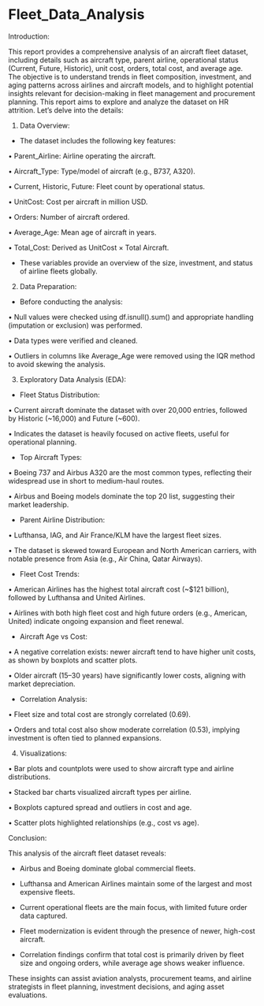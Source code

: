 # Fleet_Data_Analysis

Introduction: 

This report provides a comprehensive analysis of an aircraft fleet dataset, including details such as aircraft type, parent airline, operational status (Current, Future, Historic), unit cost, orders, total cost, and average age. The objective is to understand trends in fleet composition, investment, and aging patterns across airlines and aircraft models, and to highlight potential insights relevant for decision-making in fleet management and procurement planning.
This report aims to explore and analyze the dataset on HR attrition. Let’s delve into the details:

1.	Data Overview:

-	The dataset includes the following key features:

•	Parent_Airline: Airline operating the aircraft.

•	Aircraft_Type: Type/model of aircraft (e.g., B737, A320).

•	Current, Historic, Future: Fleet count by operational status.

•	UnitCost: Cost per aircraft in million USD.

•	Orders: Number of aircraft ordered.

•	 Average_Age: Mean age of aircraft in years.

•	Total_Cost: Derived as UnitCost × Total Aircraft.

-	These variables provide an overview of the size, investment, and status of airline fleets globally.
  
2.	Data Preparation:

-	Before conducting the analysis:

•	Null values were checked using df.isnull().sum() and appropriate handling (imputation or exclusion) was performed.

•	Data types were verified and cleaned.

•	Outliers in columns like Average_Age were removed using the IQR method to avoid skewing the analysis.

3.	Exploratory Data Analysis (EDA):

-	Fleet Status Distribution:

• Current aircraft dominate the dataset with over 20,000 entries, followed by Historic (~16,000) and Future (~600).

• Indicates the dataset is heavily focused on active fleets, useful for operational planning.

-	Top Aircraft Types:

• Boeing 737 and Airbus A320 are the most common types, reflecting their widespread use in short to medium-haul routes.

• Airbus and Boeing models dominate the top 20 list, suggesting their market leadership.

-	Parent Airline Distribution:

• Lufthansa, IAG, and Air France/KLM have the largest fleet sizes.

• The dataset is skewed toward European and North American carriers, with notable presence from Asia (e.g., Air China, Qatar Airways).

-	Fleet Cost Trends:

• American Airlines has the highest total aircraft cost (~$121 billion), followed by Lufthansa and United Airlines.

• Airlines with both high fleet cost and high future orders (e.g., American, United) indicate ongoing expansion and fleet renewal.

-	Aircraft Age vs Cost:

• A negative correlation exists: newer aircraft tend to have higher unit costs, as shown by boxplots and scatter plots.

• Older aircraft (15–30 years) have significantly lower costs, aligning with market depreciation.

-	Correlation Analysis:

• Fleet size and total cost are strongly correlated (0.69).

• Orders and total cost also show moderate correlation (0.53), implying investment is often tied to planned expansions.

4.	Visualizations:

• Bar plots and countplots were used to show aircraft type and airline distributions.

• Stacked bar charts visualized aircraft types per airline.

• Boxplots captured spread and outliers in cost and age.

• Scatter plots highlighted relationships (e.g., cost vs age).

Conclusion:

This analysis of the aircraft fleet dataset reveals:

- Airbus and Boeing dominate global commercial fleets.
  
- Lufthansa and American Airlines maintain some of the largest and most expensive fleets.
  
- Current operational fleets are the main focus, with limited future order data captured.
  
- Fleet modernization is evident through the presence of newer, high-cost aircraft.
  
- Correlation findings confirm that total cost is primarily driven by fleet size and ongoing orders, while average age shows weaker influence.

These insights can assist aviation analysts, procurement teams, and airline strategists in fleet planning, investment decisions, and aging asset evaluations.

